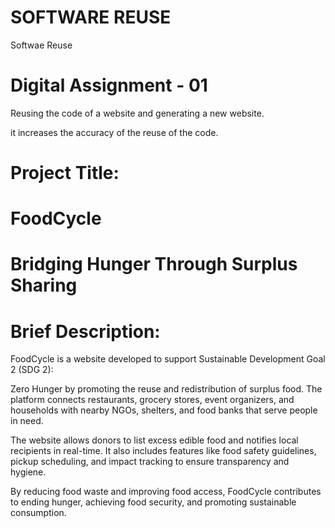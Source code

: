 # SOFTWARE REUSE

Softwae Reuse 


# Digital Assignment - 01


Reusing the code of a website and generating a new website.


it increases the accuracy of the reuse of the code.
 
# Project Title: 

# FoodCycle

# Bridging Hunger Through Surplus Sharing

# Brief Description:

FoodCycle is a website developed to support Sustainable Development Goal 2 (SDG 2): 

Zero Hunger by promoting the reuse and redistribution of surplus food. The platform connects restaurants, grocery stores, event organizers, and households with nearby NGOs, shelters, and food banks that serve people in need.

The website allows donors to list excess edible food and notifies local recipients in real-time. It also includes features like food safety guidelines, pickup scheduling, and impact tracking to ensure transparency and hygiene.

By reducing food waste and improving food access, FoodCycle contributes to ending hunger, achieving food security, and promoting sustainable consumption.

